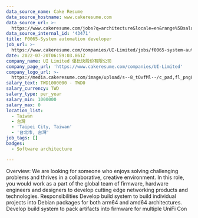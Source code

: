 ```yaml
---
data_source_name: Cake Resume
data_source_hostname: www.cakeresume.com
data_source_url: >-
  https://www.cakeresume.com/jobs?q=architecture&locale=en&range%5Bsalary_range%5D%5Bmin%5D=1000000&page=4
data_source_internal_id: '43471'
title: F0065-System automation developer
job_url: >-
  https://www.cakeresume.com/companies/UI-Limited/jobs/f0065-system-automation-developer
date: 2022-07-20T06:59:03.861Z
company_name: UI Limited 優比快股份有限公司
company_page_url: 'https://www.cakeresume.com/companies/UI-Limited'
company_logo_url: >-
  https://media.cakeresume.com/image/upload/s--8_tOvfMl--/c_pad,fl_png8,h_200,w_200/v1652866387/xtiubzqy3eub93zondpx.png
salary_text: TWD1000000 - TWD0
salary_currency: TWD
salary_type: per_year
salary_min: 1000000
salary_max: 0
location_list:
  - Taiwan
  - 台灣
  - 'Taipei City, Taiwan'
  - '台北市, 台灣'
job_tags: []
badges:
  - Software architecture

---
```


Overview: We are looking for someone who enjoys solving challenging problems and thrives in a collaborative, creative environment. In this role, you would work as a part of the global team of firmware, hardware engineers and designers to develop cutting edge networking products and technologies. Responsibilities Develop build system to build individual projects into Debian packages for both arm64 and amd64 architectures. Develop build system to pack artifacts into firmware for multiple UniFi Con
